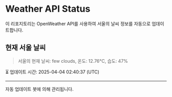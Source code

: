 
# Weather API Status

이 리포지토리는 OpenWeather API를 사용하여 서울의 날씨 정보를 자동으로 업데이트합니다.

## 현재 서울 날씨
> 서울의 현재 날씨: few clouds, 온도: 12.76°C, 습도: 47%

⏳ 업데이트 시간: 2025-04-04 02:40:37 (UTC)

---
자동 업데이트 봇에 의해 관리됩니다.
